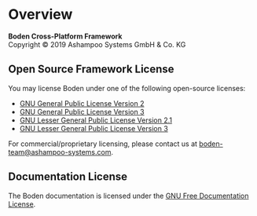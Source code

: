 # Overview

**Boden Cross-Platform Framework**  
Copyright &copy; 2019 Ashampoo Systems GmbH & Co. KG

## Open Source Framework License

You may license Boden under one of the following open-source licenses:

* [GNU General Public License Version 2](gpl-2.md)
* [GNU General Public License Version 3](gpl-3.md)
* [GNU Lesser General Public License Version 2.1](lgpl-2.1.md)
* [GNU Lesser General Public License Version 3](lgpl-3.md)

For commercial/proprietary licensing, please contact us at [boden-team@ashampoo-systems.com](mailto:boden-team@ashampoo-systems.com).

## Documentation License

The Boden documentation is licensed under the [GNU Free Documentation License](fdl-1.3.md).